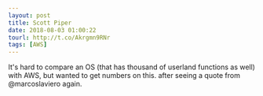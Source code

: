```yaml
---
layout: post
title: Scott Piper
date: 2018-08-03 01:00:22
tourl: http://t.co/Akrgmn9RNr
tags: [AWS]
---
```

It's hard to compare an OS (that has thousand of userland functions as well) with AWS, but wanted to get numbers on this. after seeing a quote from @marcoslaviero again.